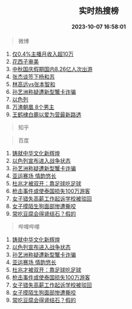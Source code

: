 <div align="center"><h2>实时热搜榜</h2><h4>2023-10-07 16:58:01</h4></div>

> 微博  

1. [仅0.4%主播月收入超10万](https://s.weibo.com/weibo?q=%23%E4%BB%850.4%25%E4%B8%BB%E6%92%AD%E6%9C%88%E6%94%B6%E5%85%A5%E8%B6%8510%E4%B8%87%23&t=31&band_rank=1&Refer=top)<br />
2. [花西子审美](https://s.weibo.com/weibo?q=%23%E8%8A%B1%E8%A5%BF%E5%AD%90%E5%AE%A1%E7%BE%8E%23&t=31&band_rank=2&Refer=top)<br />
3. [中秋国庆假期国内8.26亿人次出游](https://s.weibo.com/weibo?q=%23%E4%B8%AD%E7%A7%8B%E5%9B%BD%E5%BA%86%E5%81%87%E6%9C%9F%E5%9B%BD%E5%86%858.26%E4%BA%BF%E4%BA%BA%E6%AC%A1%E5%87%BA%E6%B8%B8%23&t=31&band_rank=3&Refer=top)<br />
4. [张杰谈签下杨和苏](https://s.weibo.com/weibo?q=%23%E5%BC%A0%E6%9D%B0%E8%B0%88%E7%AD%BE%E4%B8%8B%E6%9D%A8%E5%92%8C%E8%8B%8F%23&t=31&band_rank=4&Refer=top)<br />
5. [林高远vs张本智和](https://s.weibo.com/weibo?q=%E6%9E%97%E9%AB%98%E8%BF%9Cvs%E5%BC%A0%E6%9C%AC%E6%99%BA%E5%92%8C&t=31&band_rank=5&Refer=top)<br />
6. [孙艺洲称疑遭新型蟹卡诈骗](https://s.weibo.com/weibo?q=%23%E5%AD%99%E8%89%BA%E6%B4%B2%E7%A7%B0%E7%96%91%E9%81%AD%E6%96%B0%E5%9E%8B%E8%9F%B9%E5%8D%A1%E8%AF%88%E9%AA%97%23&t=31&band_rank=6&Refer=top)<br />
7. [以色列](https://s.weibo.com/weibo?q=%E4%BB%A5%E8%89%B2%E5%88%97&t=31&band_rank=7&Refer=top)<br />
8. [万渣朝凰 8个男主](https://s.weibo.com/weibo?q=%E4%B8%87%E6%B8%A3%E6%9C%9D%E5%87%B0%208%E4%B8%AA%E7%94%B7%E4%B8%BB&t=31&band_rank=8&Refer=top)<br />
9. [王鹤棣白鹿以爱为营最新路透](https://s.weibo.com/weibo?q=%23%E7%8E%8B%E9%B9%A4%E6%A3%A3%E7%99%BD%E9%B9%BF%E4%BB%A5%E7%88%B1%E4%B8%BA%E8%90%A5%E6%9C%80%E6%96%B0%E8%B7%AF%E9%80%8F%23&t=31&band_rank=9&Refer=top)<br />

> 知乎  


> 百度  

1. [铸就中华文化新辉煌](https://www.baidu.com/s?wd=%E9%93%B8%E5%B0%B1%E4%B8%AD%E5%8D%8E%E6%96%87%E5%8C%96%E6%96%B0%E8%BE%89%E7%85%8C&sa=fyb_news&rsv_dl=fyb_news)<br />
2. [以色列宣布进入战争状态](https://www.baidu.com/s?wd=%E4%BB%A5%E8%89%B2%E5%88%97%E5%AE%A3%E5%B8%83%E8%BF%9B%E5%85%A5%E6%88%98%E4%BA%89%E7%8A%B6%E6%80%81&sa=fyb_news&rsv_dl=fyb_news)<br />
3. [孙艺洲称疑遭新型蟹卡诈骗](https://www.baidu.com/s?wd=%E5%AD%99%E8%89%BA%E6%B4%B2%E7%A7%B0%E7%96%91%E9%81%AD%E6%96%B0%E5%9E%8B%E8%9F%B9%E5%8D%A1%E8%AF%88%E9%AA%97&sa=fyb_news&rsv_dl=fyb_news)<br />
4. [亚运赛场 情韵悠长](https://www.baidu.com/s?wd=%E4%BA%9A%E8%BF%90%E8%B5%9B%E5%9C%BA+%E6%83%85%E9%9F%B5%E6%82%A0%E9%95%BF&sa=fyb_news&rsv_dl=fyb_news)<br />
5. [杜兆才被双开：靠足球吃足球](https://www.baidu.com/s?wd=%E6%9D%9C%E5%85%86%E6%89%8D%E8%A2%AB%E5%8F%8C%E5%BC%80%EF%BC%9A%E9%9D%A0%E8%B6%B3%E7%90%83%E5%90%83%E8%B6%B3%E7%90%83&sa=fyb_news&rsv_dl=fyb_news)<br />
6. [枪击事件或使泰国损失100万游客](https://www.baidu.com/s?wd=%E6%9E%AA%E5%87%BB%E4%BA%8B%E4%BB%B6%E6%88%96%E4%BD%BF%E6%B3%B0%E5%9B%BD%E6%8D%9F%E5%A4%B1100%E4%B8%87%E6%B8%B8%E5%AE%A2&sa=fyb_news&rsv_dl=fyb_news)<br />
7. [女子错失高薪工作起诉学校被驳回](https://www.baidu.com/s?wd=%E5%A5%B3%E5%AD%90%E9%94%99%E5%A4%B1%E9%AB%98%E8%96%AA%E5%B7%A5%E4%BD%9C%E8%B5%B7%E8%AF%89%E5%AD%A6%E6%A0%A1%E8%A2%AB%E9%A9%B3%E5%9B%9E&sa=fyb_news&rsv_dl=fyb_news)<br />
8. [女子摸陌生狗面部惨遭撕咬](https://www.baidu.com/s?wd=%E5%A5%B3%E5%AD%90%E6%91%B8%E9%99%8C%E7%94%9F%E7%8B%97%E9%9D%A2%E9%83%A8%E6%83%A8%E9%81%AD%E6%92%95%E5%92%AC&sa=fyb_news&rsv_dl=fyb_news)<br />
9. [常吃豆腐会得肾结石？假的](https://www.baidu.com/s?wd=%E5%B8%B8%E5%90%83%E8%B1%86%E8%85%90%E4%BC%9A%E5%BE%97%E8%82%BE%E7%BB%93%E7%9F%B3%EF%BC%9F%E5%81%87%E7%9A%84&sa=fyb_news&rsv_dl=fyb_news)<br />

> 哔哩哔哩  

1. [铸就中华文化新辉煌](https://www.baidu.com/s?wd=%E9%93%B8%E5%B0%B1%E4%B8%AD%E5%8D%8E%E6%96%87%E5%8C%96%E6%96%B0%E8%BE%89%E7%85%8C&sa=fyb_news&rsv_dl=fyb_news)<br />
2. [以色列宣布进入战争状态](https://www.baidu.com/s?wd=%E4%BB%A5%E8%89%B2%E5%88%97%E5%AE%A3%E5%B8%83%E8%BF%9B%E5%85%A5%E6%88%98%E4%BA%89%E7%8A%B6%E6%80%81&sa=fyb_news&rsv_dl=fyb_news)<br />
3. [孙艺洲称疑遭新型蟹卡诈骗](https://www.baidu.com/s?wd=%E5%AD%99%E8%89%BA%E6%B4%B2%E7%A7%B0%E7%96%91%E9%81%AD%E6%96%B0%E5%9E%8B%E8%9F%B9%E5%8D%A1%E8%AF%88%E9%AA%97&sa=fyb_news&rsv_dl=fyb_news)<br />
4. [亚运赛场 情韵悠长](https://www.baidu.com/s?wd=%E4%BA%9A%E8%BF%90%E8%B5%9B%E5%9C%BA+%E6%83%85%E9%9F%B5%E6%82%A0%E9%95%BF&sa=fyb_news&rsv_dl=fyb_news)<br />
5. [杜兆才被双开：靠足球吃足球](https://www.baidu.com/s?wd=%E6%9D%9C%E5%85%86%E6%89%8D%E8%A2%AB%E5%8F%8C%E5%BC%80%EF%BC%9A%E9%9D%A0%E8%B6%B3%E7%90%83%E5%90%83%E8%B6%B3%E7%90%83&sa=fyb_news&rsv_dl=fyb_news)<br />
6. [枪击事件或使泰国损失100万游客](https://www.baidu.com/s?wd=%E6%9E%AA%E5%87%BB%E4%BA%8B%E4%BB%B6%E6%88%96%E4%BD%BF%E6%B3%B0%E5%9B%BD%E6%8D%9F%E5%A4%B1100%E4%B8%87%E6%B8%B8%E5%AE%A2&sa=fyb_news&rsv_dl=fyb_news)<br />
7. [女子错失高薪工作起诉学校被驳回](https://www.baidu.com/s?wd=%E5%A5%B3%E5%AD%90%E9%94%99%E5%A4%B1%E9%AB%98%E8%96%AA%E5%B7%A5%E4%BD%9C%E8%B5%B7%E8%AF%89%E5%AD%A6%E6%A0%A1%E8%A2%AB%E9%A9%B3%E5%9B%9E&sa=fyb_news&rsv_dl=fyb_news)<br />
8. [女子摸陌生狗面部惨遭撕咬](https://www.baidu.com/s?wd=%E5%A5%B3%E5%AD%90%E6%91%B8%E9%99%8C%E7%94%9F%E7%8B%97%E9%9D%A2%E9%83%A8%E6%83%A8%E9%81%AD%E6%92%95%E5%92%AC&sa=fyb_news&rsv_dl=fyb_news)<br />
9. [常吃豆腐会得肾结石？假的](https://www.baidu.com/s?wd=%E5%B8%B8%E5%90%83%E8%B1%86%E8%85%90%E4%BC%9A%E5%BE%97%E8%82%BE%E7%BB%93%E7%9F%B3%EF%BC%9F%E5%81%87%E7%9A%84&sa=fyb_news&rsv_dl=fyb_news)<br />
